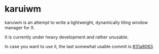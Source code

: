 karuiwm
=======

karuiwm is an attempt to write a lightweight, dynamically tiling window manager
for X.

It is currently under heavy development and rather unusable.

In case you want to use it, the last somewhat usable commit is
[#31a8063](https://github.com/ayekat/karuiwm/tree/31a8063da9f3960e268514952b92d9c9ce5719ee).
